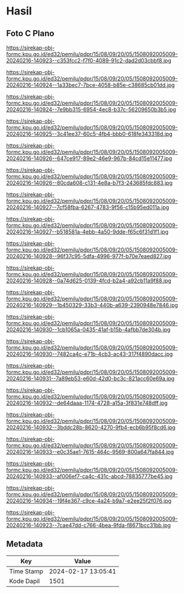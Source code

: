 # Hasil

## Foto C Plano

https://sirekap-obj-formc.kpu.go.id/ed32/pemilu/pdpr/15/08/09/20/05/1508092005009-20240216-140923--c353fcc2-f7f0-4089-91c2-dad2d03cbbf8.jpg

https://sirekap-obj-formc.kpu.go.id/ed32/pemilu/pdpr/15/08/09/20/05/1508092005009-20240216-140924--1a33bec7-7bce-4058-b85e-c38685cb01dd.jpg

https://sirekap-obj-formc.kpu.go.id/ed32/pemilu/pdpr/15/08/09/20/05/1508092005009-20240216-140924--7e9bb315-6954-4ec8-b37c-56209650b3b5.jpg

https://sirekap-obj-formc.kpu.go.id/ed32/pemilu/pdpr/15/08/09/20/05/1508092005009-20240216-140925--3c41ee37-60c5-4fb4-bbb0-618fe343318d.jpg

https://sirekap-obj-formc.kpu.go.id/ed32/pemilu/pdpr/15/08/09/20/05/1508092005009-20240216-140926--647ce917-89e2-46e9-967b-84cd15e11477.jpg

https://sirekap-obj-formc.kpu.go.id/ed32/pemilu/pdpr/15/08/09/20/05/1508092005009-20240216-140926--80cda608-c131-4e8a-b7f3-243685fdc883.jpg

https://sirekap-obj-formc.kpu.go.id/ed32/pemilu/pdpr/15/08/09/20/05/1508092005009-20240216-140927--7cf58fba-6267-4783-9f56-c15b95ed011a.jpg

https://sirekap-obj-formc.kpu.go.id/ed32/pemilu/pdpr/15/08/09/20/05/1508092005009-20240216-140927--b518581a-4ebb-4a50-9dde-f65c6f31d1f1.jpg

https://sirekap-obj-formc.kpu.go.id/ed32/pemilu/pdpr/15/08/09/20/05/1508092005009-20240216-140928--96f37c95-5dfa-4996-977f-b70e7eaed827.jpg

https://sirekap-obj-formc.kpu.go.id/ed32/pemilu/pdpr/15/08/09/20/05/1508092005009-20240216-140928--0a74d625-0139-4fcd-b2a4-a92cb11a9f88.jpg

https://sirekap-obj-formc.kpu.go.id/ed32/pemilu/pdpr/15/08/09/20/05/1508092005009-20240216-140929--1b450329-33b3-440b-a639-2390948e7846.jpg

https://sirekap-obj-formc.kpu.go.id/ed32/pemilu/pdpr/15/08/09/20/05/1508092005009-20240216-140930--1cb1065a-0435-41af-b15b-4afbb7de304b.jpg

https://sirekap-obj-formc.kpu.go.id/ed32/pemilu/pdpr/15/08/09/20/05/1508092005009-20240216-140930--7482ca4c-e71b-4cb3-ac43-317f4890dacc.jpg

https://sirekap-obj-formc.kpu.go.id/ed32/pemilu/pdpr/15/08/09/20/05/1508092005009-20240216-140931--7a89eb53-e60d-42d0-bc3c-821acc60e69a.jpg

https://sirekap-obj-formc.kpu.go.id/ed32/pemilu/pdpr/15/08/09/20/05/1508092005009-20240216-140932--de64daaa-1174-4728-a15a-3f831e748dff.jpg

https://sirekap-obj-formc.kpu.go.id/ed32/pemilu/pdpr/15/08/09/20/05/1508092005009-20240216-140932--3bddc28b-8620-4270-9fb4-ecb6b95f8cd6.jpg

https://sirekap-obj-formc.kpu.go.id/ed32/pemilu/pdpr/15/08/09/20/05/1508092005009-20240216-140933--e0c35ae1-7615-464c-9569-800a647fa844.jpg

https://sirekap-obj-formc.kpu.go.id/ed32/pemilu/pdpr/15/08/09/20/05/1508092005009-20240216-140933--af006ef7-ca4c-431c-abcd-78835777be45.jpg

https://sirekap-obj-formc.kpu.go.id/ed32/pemilu/pdpr/15/08/09/20/05/1508092005009-20240216-140934--19f4e367-c9ce-4a24-b9a7-e2ee25f2f076.jpg

https://sirekap-obj-formc.kpu.go.id/ed32/pemilu/pdpr/15/08/09/20/05/1508092005009-20240216-140923--7cae47dd-c766-4bea-9fda-f8671bcc31bb.jpg


## Metadata

| Key        | Value               |
| ---------- | ------------------- |
| Time Stamp | 2024-02-17 13:05:41 |
| Kode Dapil | 1501                |



